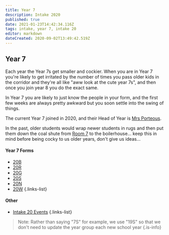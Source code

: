 ```yaml
---
title: Year 7
description: Intake 2020
published: true
date: 2021-01-23T14:42:34.116Z
tags: intake, year 7, intake 20
editor: markdown
dateCreated: 2020-09-02T13:49:42.519Z
---
```


## Year 7
 Each year the Year 7s get smaller and cockier. When you are in Year 7 you're likely to get irritated by the number of times you pass older kids in the corridor and they're all like "aww look at the cute year 7s", and then once you join year 8 you do the exact same. 
 
 In Year 7 you are likely to just know the people in your form, and the first few weeks are always pretty awkward but you soon settle into the swing of things.

 The current Year 7 joined in 2020, and their Head of Year is [Mrs Porteous](/teachers/mrs-porteous).
 
 In the past, older students would wrap newer students in rugs and then put them down the coal shute from [Room 7](/groups/rooms/science/7) to the boilerhouse... keep this in mind before being cocky to us older years, don't give us ideas...
 
 #### Year 7 Forms
 - [20B](/students/intake20/b)
 - [20R](/students/intake20/r)
 - [20G](/students/intake20/g)
 - [20S](/students/intake20/s)
 - [20N](/students/intake20/n)
 - [20W](/students/intake20/w)
 {.links-list}
 
 #### Other
 - [Intake 20 Events](/students/intake20/events)
 {.links-list}
 
 > Note:  Rather than saying "7S" for example, we use "19S" so that we don't need to update the year group each new school year
 {.is-info}